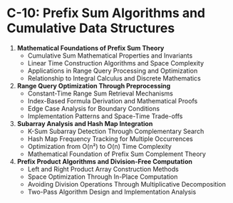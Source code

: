 # **C-10: Prefix Sum Algorithms and Cumulative Data Structures**

1. **Mathematical Foundations of Prefix Sum Theory**
    - Cumulative Sum Mathematical Properties and Invariants
    - Linear Time Construction Algorithms and Space Complexity
    - Applications in Range Query Processing and Optimization
    - Relationship to Integral Calculus and Discrete Mathematics
2. **Range Query Optimization Through Preprocessing**
    - Constant-Time Range Sum Retrieval Mechanisms
    - Index-Based Formula Derivation and Mathematical Proofs
    - Edge Case Analysis for Boundary Conditions
    - Implementation Patterns and Space-Time Trade-offs
3. **Subarray Analysis and Hash Map Integration**
    - K-Sum Subarray Detection Through Complementary Search
    - Hash Map Frequency Tracking for Multiple Occurrences
    - Optimization from O(n²) to O(n) Time Complexity
    - Mathematical Foundation of Prefix Sum Complement Theory
4. **Prefix Product Algorithms and Division-Free Computation**
    - Left and Right Product Array Construction Methods
    - Space Optimization Through In-Place Computation
    - Avoiding Division Operations Through Multiplicative Decomposition
    - Two-Pass Algorithm Design and Implementation Analysis
